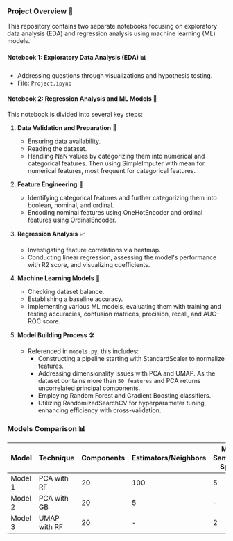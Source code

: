 ### Project Overview 📝

This repository contains two separate notebooks focusing on exploratory data analysis (EDA) and regression analysis using machine learning (ML) models.

#### Notebook 1: Exploratory Data Analysis (EDA) 📊
- Addressing questions through visualizations and hypothesis testing.
- File: `Project.ipynb`

#### Notebook 2: Regression Analysis and ML Models 🧠
This notebook is divided into several key steps:

1. **Data Validation and Preparation** 📝
   - Ensuring data availability.
   - Reading the dataset.
   - Handling NaN values by categorizing them into numerical and categorical features. Then using SimpleImputer with mean for numerical features, most frequent for categorical features.

2. **Feature Engineering** 🔧
   - Identifying categorical features and further categorizing them into boolean, nominal, and ordinal.
   - Encoding nominal features using OneHotEncoder and ordinal features using OrdinalEncoder.

3. **Regression Analysis** 📈
   - Investigating feature correlations via heatmap.
   - Conducting linear regression, assessing the model's performance with R2 score, and visualizing coefficients.

4. **Machine Learning Models** 🤖
   - Checking dataset balance.
   - Establishing a baseline accuracy.
   - Implementing various ML models, evaluating them with training and testing accuracies, confusion matrices, precision, recall, and AUC-ROC score.

5. **Model Building Process** 🛠️
   - Referenced in `models.py`, this includes:
     - Constructing a pipeline starting with StandardScaler to normalize features.
     - Addressing dimensionality issues with PCA and UMAP. As the dataset contains more than `50 features` and PCA returns uncorrelated principal components.
     - Employing Random Forest and Gradient Boosting classifiers.
     - Utilizing RandomizedSearchCV for hyperparameter tuning, enhancing efficiency with cross-validation.

### Models Comparison 📊
| Model      | Technique       | Components | Estimators/Neighbors | Min Samples Split | Max Depth | Training Accuracy | Test Accuracy |
|------------|-----------------|------------|----------------------|-------------------|-----------|-------------------|---------------|
| Model 1    | PCA with RF     | 20         | 100                  | 5                 | 30        | 99.96%            | 97.12%        |
| Model 2    | PCA with GB     | 20         | 5                    | -                 | 20        | 98.51%            | 92.55%        |
| Model 3    | UMAP with RF    | 20         | -                    | 2                 | 20        | 100%              | 93.28%        |